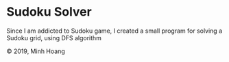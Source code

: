 # Sudoku Solver

Since I am addicted to Sudoku game, I created a small program for solving a Sudoku grid, using DFS algorithm

&copy; 2019, Minh Hoang
